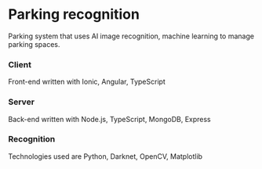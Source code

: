 # Parking recognition

Parking system that uses AI image recognition, machine learning to manage parking spaces.

### Client
Front-end written with Ionic, Angular, TypeScript

### Server
Back-end written with Node.js, TypeScript, MongoDB, Express

### Recognition

Technologies used are Python, Darknet, OpenCV, Matplotlib
